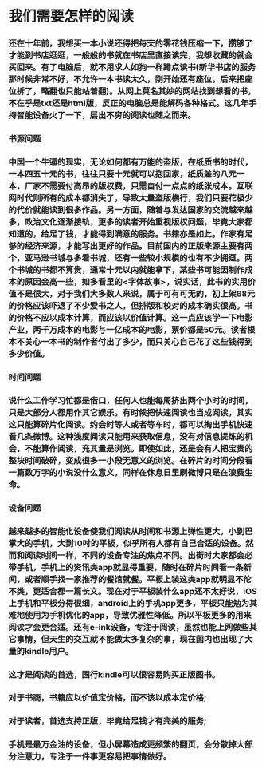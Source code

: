 我们需要怎样的阅读
====
### 还在十年前，我想买一本小说还得把每天的零花钱压缩一下，攒够了才能到书店逛逛，一般般的书就在书店里直接读完，我想收藏的就会买回来。有了电脑后，就不用求人如狗一样蹲点读书(新华书店的服务那时候非常不好，不允许一本书读太久，刚开始还有座位，后来把座位拆了，略翻也只能站着翻)。从网上莫名其妙的网站找到想看的书，不在乎是txt还是html版，反正的电脑总是能解码各种格式。这几年手持智能设备火了一下，层出不穷的阅读也随之而来。
### 书源问题
<!--more-->
### 中国一个牛逼的现实，无论如何都有万能的盗版，在纸质书的时代，一本四五十元的书，往往只要十元就可以抱回家，纸质差的八元一本，厂家不需要付高昂的版权费，只需自付一点点的纸张成本。互联网时代则所有的成本都消失了，导致大量盗版横行，我们只要花极少的代价就能读到很多作品。另一方面，随着与发达国家的交流越来越多，政治文化逐渐接轨，更多的读者开始重视版权问题，毕竟大家都知道的，给足了钱，才能得到满意的服务。书籍亦是如此。作家有足够的经济来源，才能写出更好的作品。目前国内的正版来源主要有两个，亚马逊书城与多看书城，还有一些较小规模的也有不少拥趸。两个书城的书都不算贵，通常十元以内就能拿下，某些书可能因制作成本的原因会高一些，如多看里的<字体故事>，说实话，此书的实用价值不是很大，对于我们大多数人来说，属于可有可无的，初上架68元的价格应该吓退了不少爱书之人，但排版和校对的成本确实很高。书的价格不应以成本计算，而应该以价值计算。这一点应该学一下电影产业，两千万成本的电影与一亿成本的电影，票价都是50元。读者根本不关心一本书的制作者付出了多少，而只关心自己花了这些钱得到多少价值。
### 时间问题
### 说什么工作学习忙都是借口，任何人也能每周挤出两个小时的时间，只是大部分人都用作其它娱乐。有时候把快速阅读也当成阅读，其实这只能算碎片化阅读。约会时等人或者等车时，都可以掏出手机快速看几条微博。这种浅度阅读只能用来获取信息，没有对信息提炼的机会，不能算作阅读，充其量是浏览。即使如此，还是会有人把宝贵的整块时间破碎，变成很多一小段无意义的浏览。在碎片的时间分段看一篇数万字的小说没什么意义，同样在休息日里刷微博只是在浪费生命。
### 设备问题
### 越来越多的智能化设备使我们阅读从时间和书源上弹性更大，小到巴掌大的手机，大到10吋的平板，似乎所有人都有自己合适的设备。然而和阅读时间一样，不同的设备专注的焦点不同。出街时大家都会必带手机，手机上的资讯类app就显得重要，随时在碎片时间看一条新闻，或者顺手找一家推荐的餐馆就餐。平板上装这类app就明显不伦不类，更适合都一篇长文。现在对于平板装什么app还不太好说，iOS上手机和平板分得很细，android上的手机app更多，平板只能勉为其难地使用为手机优化的app，导致优雅性降低。所以平板更多的用来阅读才会更合适。还有e-ink设备，专注于阅读，虽然也能上网做些其它事情，但天生的交互就不能做太多复杂的事，现在国内也出现了大量的kindle用户。
### 这才是阅读的首选，国行kindle可以很容易购买正版图书。
### 对于书商，书籍应以价值定价格，而不该以成本定价格;
### 对于读者，首选支持正版，毕竟给足钱才有完美的服务;
### 手机是最万金油的设备，但小屏幕造成更频繁的翻页，会分散掉大部分注意力，专注于一件事更容易把事情做好。
